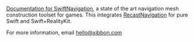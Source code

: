 
[Documentation for
SwiftNavigation](https://xibbon.github.io/SwiftNavigationDocs/documentation/swiftnavigation/),
a state of the art navigation mesh construction toolset for games.
This integrates
[RecastNavigation](https://github.com/recastnavigation/recastnavigation)
for pure Swift and Swift+RealityKit.

For more information, email hello@xibbon.com



